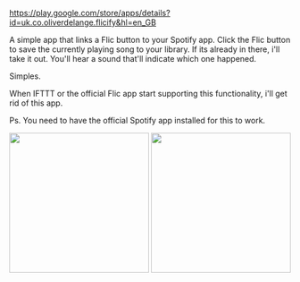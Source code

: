 https://play.google.com/store/apps/details?id=uk.co.oliverdelange.flicify&hl=en_GB

A simple app that links a Flic button to your Spotify app. 
Click the Flic button to save the currently playing song to your library.
If its already in there, i'll take it out. You'll hear a sound that'll indicate which one happened.

Simples. 

When IFTTT or the official Flic app start supporting this functionality, i'll get rid of this app. 

Ps. You need to have the official Spotify app installed for this to work.

<img src="playstore/screenshot1.jpg" width="250" />
<img src="playstore/screenshot2.jpg" width="250" />
